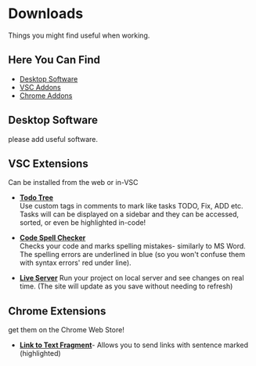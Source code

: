 # Downloads 
Things you might find useful when working.
## Here You Can Find
* [Desktop Software](#desktop-software)
* [VSC Addons](#vsc-addons)
* [Chrome Addons ](#chrome-addons)
## Desktop Software
please add useful software.

## VSC Extensions  
Can be installed from the web or in-VSC

* [__Todo Tree__](https://marketplace.visualstudio.com/items?itemName=Gruntfuggly.todo-tree)  
Use custom tags in comments to mark like tasks  TODO, Fix, ADD etc.  
Tasks will can be displayed on a sidebar and they can be accessed, sorted, or even be highlighted in-code!

* [__Code Spell Checker__](https://marketplace.visualstudio.com/items?itemName=streetsidesoftware.code-spell-checker)  
Checks your code and marks spelling mistakes- similarly to MS Word.  
The spelling errors are underlined in blue (so you won't confuse them with syntax errors' red under line). 

* [__Live Server__](https://marketplace.visualstudio.com/items?itemName=ritwickdey.LiveServer)
Run your project on local server and see changes on real time.
(The site will update as you save without needing to refresh)

## Chrome Extensions
get them on the Chrome Web Store!

* [__Link to Text Fragment__](https://chrome.google.com/webstore/detail/link-to-text-fragment/pbcodcjpfjdpcineamnnmbkkmkdpajjg?hl=en-US)-
Allows you to send links with sentence marked (highlighted)

